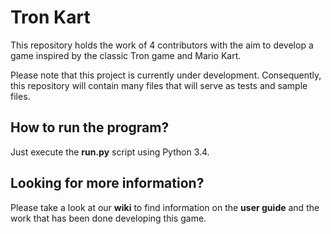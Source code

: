 Tron Kart
=========

This repository holds the work of 4 contributors with the aim to develop a game inspired by the classic Tron game and Mario Kart.

Please note that this project is currently under development. 
Consequently, this repository will contain many files that will serve as tests and sample files.

How to run the program?
-

Just execute the **run.py** script using Python 3.4.

Looking for more information?
-
Please take a look at our **wiki** to find information on the **user guide** and the work that has been done developing this game.






